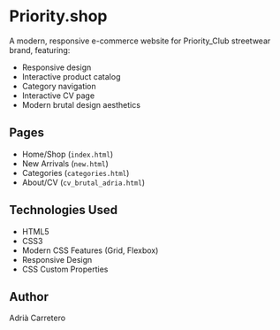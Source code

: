 # Priority.shop

A modern, responsive e-commerce website for Priority_Club streetwear brand, featuring:

- Responsive design
- Interactive product catalog
- Category navigation
- Interactive CV page
- Modern brutal design aesthetics

## Pages

- Home/Shop (`index.html`)
- New Arrivals (`new.html`)
- Categories (`categories.html`)
- About/CV (`cv_brutal_adria.html`)

## Technologies Used

- HTML5
- CSS3
- Modern CSS Features (Grid, Flexbox)
- Responsive Design
- CSS Custom Properties

## Author

Adrià Carretero
